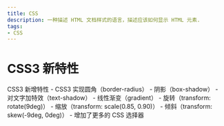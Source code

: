 ```yaml
---
title: CSS
description: 一种描述 HTML 文档样式的语言，描述应该如何显示 HTML 元素.
tags: 
- CSS
---
```


# CSS3 新特性

CSS3 新增特性
    - CSS3 实现圆角（border-radius）
    - 阴影（box-shadow）
    - 对文字加特效（text-shadow）
    - 线性渐变（gradient）
    - 旋转（transform: rotate(9deg)）
    - 缩放（transform: scale(0.85, 0.90)）
    - 倾斜（transform: skew(-9deg, 0deg)）
    - 增加了更多的 CSS 选择器

